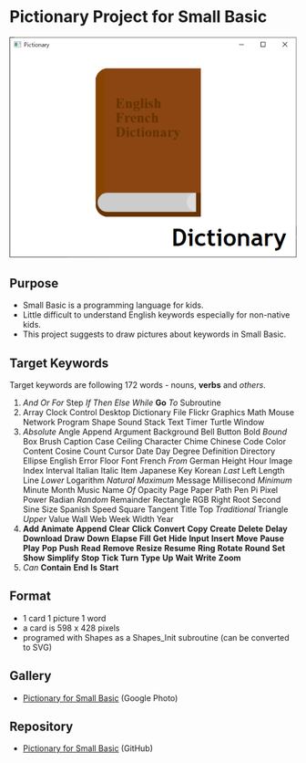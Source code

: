 # Pictionary Project for Small Basic

![Sample](../img/Dictionary.png)

## Purpose
- Small Basic is a programming language for kids.
- Little difficult to understand English keywords especially for non-native kids.
- This project suggests to draw pictures about keywords in Small Basic.

## Target Keywords

Target keywords are following 172 words - nouns, **verbs** and *others*.

1. *And* *Or* *For* Step *If* *Then* *Else* *While* **Go** *To* Subroutine
2. Array Clock Control Desktop Dictionary File Flickr Graphics Math Mouse Network Program Shape Sound Stack Text Timer Turtle Window
3. *Absolute* Angle Append Argument Background Bell Button Bold *Bound* Box Brush Caption Case Ceiling Character Chime Chinese Code Color Content Cosine Count Cursor Date Day Degree Definition Directory Ellipse English Error Floor Font French *From* German Height Hour Image Index Interval Italian Italic Item Japanese Key Korean *Last* Left Length Line *Lower* Logarithm *Natural* *Maximum* Message Millisecond *Minimum* Minute Month Music Name *Of* Opacity Page Paper Path Pen Pi Pixel Power Radian *Random* Remainder Rectangle RGB Right Root Second Sine Size Spanish Speed Square Tangent Title Top *Traditional* Triangle *Upper* Value Wall Web Week Width Year
4. **Add** **Animate** **Append** **Clear** **Click** **Convert** **Copy** **Create** **Delete** **Delay** **Download** **Draw** **Down** **Elapse** **Fill** **Get** **Hide** **Input** **Insert** **Move** **Pause** **Play** **Pop** **Push** **Read** **Remove** **Resize** **Resume** **Ring** **Rotate** **Round** **Set** **Show** **Simplify** **Stop** **Tick** **Turn** **Type** **Up** **Wait** **Write** **Zoom**
5. *Can* **Contain** **End** **Is** **Start**

## Format

- 1 card 1 picture 1 word
- a card is 598 x 428 pixels
- programed with Shapes as a Shapes_Init subroutine (can be converted to
SVG)

## Gallery

- [Pictionary for Small Basic](https://photos.google.com/share/AF1QipPK5jxBcHW8k3VRzNct1qr_yS258LEKRSlh-wqatw_a3qlGxImkljk896G4K_Sy0w?key=UUM5dTBGbmw2LTM2MllfWXlsUTF6ZnFvc2NlX3pB) (Google Photo)

## Repository

- [Pictionary for Small Basic](https://github.com/nonkitMac/Pictionary) (GitHub)
